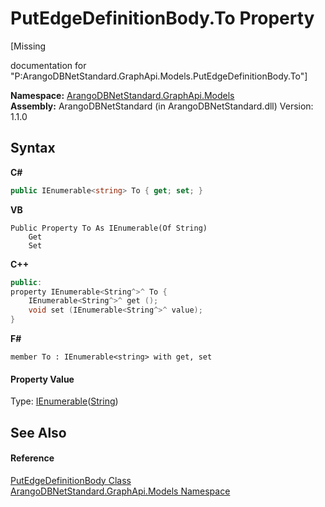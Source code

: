 # PutEdgeDefinitionBody.To Property 
 

\[Missing <summary> documentation for "P:ArangoDBNetStandard.GraphApi.Models.PutEdgeDefinitionBody.To"\]

**Namespace:**&nbsp;<a href="6fb2338d-d8f7-f9c1-2056-1702fe9bf954">ArangoDBNetStandard.GraphApi.Models</a><br />**Assembly:**&nbsp;ArangoDBNetStandard (in ArangoDBNetStandard.dll) Version: 1.1.0

## Syntax

**C#**<br />
``` C#
public IEnumerable<string> To { get; set; }
```

**VB**<br />
``` VB
Public Property To As IEnumerable(Of String)
	Get
	Set
```

**C++**<br />
``` C++
public:
property IEnumerable<String^>^ To {
	IEnumerable<String^>^ get ();
	void set (IEnumerable<String^>^ value);
}
```

**F#**<br />
``` F#
member To : IEnumerable<string> with get, set

```


#### Property Value
Type: <a href="https://docs.microsoft.com/dotnet/api/system.collections.generic.ienumerable-1" target="_blank" rel="noopener noreferrer">IEnumerable</a>(<a href="https://docs.microsoft.com/dotnet/api/system.string" target="_blank" rel="noopener noreferrer">String</a>)

## See Also


#### Reference
<a href="c82d7432-b6f9-05ed-3945-ba5c40735aa6">PutEdgeDefinitionBody Class</a><br /><a href="6fb2338d-d8f7-f9c1-2056-1702fe9bf954">ArangoDBNetStandard.GraphApi.Models Namespace</a><br />